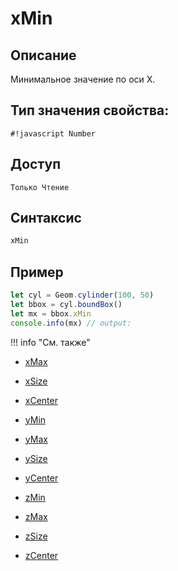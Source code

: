 # xMin

## Описание
Минимальное значение по оси X.

## Тип значения свойства:
`#!javascript Number`

## Доступ
`Только Чтение`

## Синтаксис
``` javascript
xMin
```
## Пример
``` javascript linenums="1"
let cyl = Geom.cylinder(100, 50)
let bbox = cyl.boundBox()
let mx = bbox.xMin
console.info(mx) // output:
```
!!! info "См. также"

- [xMax](./xMax.md)

- [xSize](./xSize.md)

- [xCenter](./xCenter.md)

- [yMin](./yMin.md)

- [yMax](./yMax.md)

- [ySize](./ySize.md)

- [yCenter](./yCenter.md)

- [zMin](./zMin.md)

- [zMax](./zMax.md)

- [zSize](./zSize.md)

- [zCenter](./zCenter.md)
